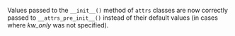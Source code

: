 Values passed to the `__init__()` method of `attrs` classes are now correctly passed to `__attrs_pre_init__()` instead of their default values (in cases where *kw_only* was not specified).